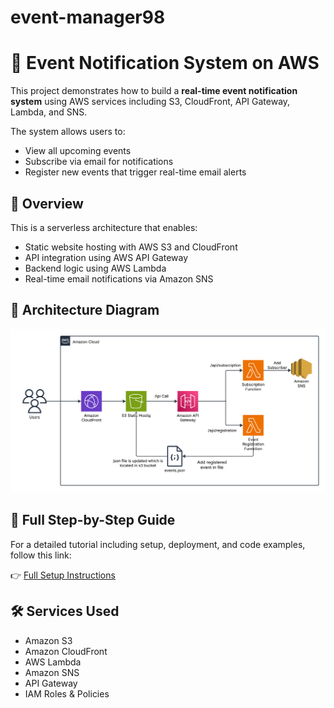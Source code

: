 # event-manager98

# 📨 Event Notification System on AWS

This project demonstrates how to build a **real-time event notification system** using AWS services including S3, CloudFront, API Gateway, Lambda, and SNS.

The system allows users to:
- View all upcoming events
- Subscribe via email for notifications
- Register new events that trigger real-time email alerts


## 📌 Overview

This is a serverless architecture that enables:
- Static website hosting with AWS S3 and CloudFront
- API integration using AWS API Gateway
- Backend logic using AWS Lambda
- Real-time email notifications via Amazon SNS



## 🧭 Architecture Diagram
![Architecture Diagram](sns_arch.png)


## 📖 Full Step-by-Step Guide

For a detailed tutorial including setup, deployment, and code examples, follow this link:

👉 [Full Setup Instructions](https://github.com/Rishabhphantom/event-manager98.git)



## 🛠️ Services Used

- Amazon S3  
- Amazon CloudFront  
- AWS Lambda  
- Amazon SNS  
- API Gateway  
- IAM Roles & Policies


